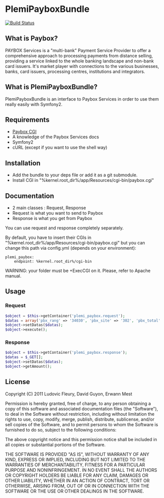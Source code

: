 PlemiPayboxBundle
=================

[![Build Status](https://secure.travis-ci.org/Plemi/PlemiPayboxBundle.png)](http://travis-ci.org/Plemi/PlemiPayboxBundle)


What is Paybox?
-----------------

PAYBOX Services is a "multi-bank" Payment Service Provider to offer a comprehensive approach to processing payments from distance selling, providing a service linked to the whole banking landscape and non-bank card issuers. It's market player with connections to the various businesses, banks, card issuers, processing centres, institutions and integrators.

What is PlemiPayboxBundle?
-----------------

PlemiPayboxBundle is an interface to Paybox Services in order to use them really easily with Symfony2.

Requirements
------------

- [Paybox CGI](http://www1.paybox.com/telechargement_focus.aspx?cat=3)
- A knowledge of the Paybox Services docs
- Symfony2
- cURL (except if you want to use the shell way)

Installation
------------

- Add the bundle to your deps file or add it as a git submodule.
- Install CGI in "%kernel.root_dir%/app/Resources/cgi-bin/paybox.cgi"

Documentation
-------------

- 2 main classes : Request, Response
- Request is what you want to send to Paybox
- Response is what you get from Paybox

You can use request and response completely separately.

By default, you have to insert their CGIs in "%kernel.root_dir%/app/Resources/cgi-bin/paybox.cgi" but you can change this path via config.yml (depends on your environment):

```
plemi_paybox:
    endpoint: %kernel.root_dir%/cgi-bin
```

WARNING: your folder must be +ExecCGI on it. Please, refer to Apache manual.

Usage
-----

### Request

``` php
$object = $this->getContainer('plemi_paybox.request');
$datas = array('pbx_rang' => '34030', 'pbx_site' => '302', 'pbx_total' => '100');
$object->setDatas($datas);
$object->execute();
```

### Response

``` php
$object = $this->getContainer('plemi_paybox.response');
$datas = $_GET[];
$object->setDatas($datas);
$object->getAmount();
```

License
-------

Copyright (C) 2011 Ludovic Fleury, David Guyon, Erwann Mest

Permission is hereby granted, free of charge, to any person obtaining a copy of
this software and associated documentation files (the "Software"), to deal in
the Software without restriction, including without limitation the rights to
use, copy, modify, merge, publish, distribute, sublicense, and/or sell copies
of the Software, and to permit persons to whom the Software is furnished to do
so, subject to the following conditions:

The above copyright notice and this permission notice shall be included in all
copies or substantial portions of the Software.

THE SOFTWARE IS PROVIDED "AS IS", WITHOUT WARRANTY OF ANY KIND, EXPRESS OR
IMPLIED, INCLUDING BUT NOT LIMITED TO THE WARRANTIES OF MERCHANTABILITY,
FITNESS FOR A PARTICULAR PURPOSE AND NONINFRINGEMENT. IN NO EVENT SHALL THE
AUTHORS OR COPYRIGHT HOLDERS BE LIABLE FOR ANY CLAIM, DAMAGES OR OTHER
LIABILITY, WHETHER IN AN ACTION OF CONTRACT, TORT OR OTHERWISE, ARISING FROM,
OUT OF OR IN CONNECTION WITH THE SOFTWARE OR THE USE OR OTHER DEALINGS IN THE
SOFTWARE.